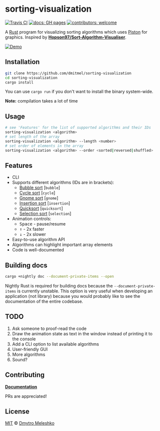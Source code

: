 # sorting-visualization

[![Travis CI](https://img.shields.io/travis/dmitmel/sorting-visualization.svg?style=flat-square)](https://travis-ci.org/dmitmel/sorting-visualization)
[![docs: GH pages](https://img.shields.io/badge/docs-GH%20pages-blue.svg?style=flat-square)](https://dmitmel.github.io/sorting-visualization)
[![contributors: welcome](https://img.shields.io/badge/contributors-welcome-brightgreen.svg?style=flat-square)](https://github.com/dmitmel/sorting-visualization/pulls)

A [Rust](https://www.rust-lang.org/) program for visualizing sorting algorithms which uses [Piston](http://www.piston.rs/) for graphics. Inspired by [**Hopson97/Sort-Algorithm-Visualiser**](https://github.com/Hopson97/Sort-Algorithm-Visualiser).

[![Demo](https://i.imgur.com/jyPDiWX.gif)](https://gist.github.com/dmitmel/f8664421b547577065912c3246f4c1e9)

## Installation

```bash
git clone https://github.com/dmitmel/sorting-visualization
cd sorting-visualization
cargo install
```

You can use `cargo run` if you don't want to install the binary system-wide.

**Note:** compilation takes a lot of time

## Usage

```bash
# see 'Features' for the list of supported algorithms and their IDs
sorting-visualization <algorithm>
# set length of the array
sorting-visualization <algorithm> --length <number>
# set order of elements in the array
sorting-visualization <algorithm> --order <sorted|reversed|shuffled>
```

## Features

- CLI
- Supports different algorithms (IDs are in brackets):
  - [Bubble sort](https://en.wikipedia.org/wiki/Bubble_sort) \[`bubble`\]
  - [Cycle sort](https://en.wikipedia.org/wiki/Cycle_sort) \[`cycle`\]
  - [Gnome sort](https://en.wikipedia.org/wiki/Gnome_sort) \[`gnome`\]
  - [Insertion sort](https://en.wikipedia.org/wiki/Insertion_sort) \[`insertion`\]
  - [Quicksort](https://en.wikipedia.org/wiki/Quicksort) \[`quicksort`\]
  - [Selection sort](https://en.wikipedia.org/wiki/Selection_sort) \[`selection`\]
- Animation controls:
  - <kbd>Space</kbd> - pause/resume
  - <kbd>&uparrow;</kbd> - 2x faster
  - <kbd>&downarrow;</kbd> - 2x slower
- Easy-to-use algorithm API
- Algorithms can highlight important array elements
- Code is well-documented

## Building docs

```bash
cargo +nightly doc --document-private-items --open
```

Nightly Rust is required for building docs because the `--document-private-items` is currently unstable. This option is very useful when developing an application (not library) because you would probably like to see the documentation of the entire codebase.

## TODO

1. Ask someone to proof-read the code
2. Draw the animation state as text in the window instead of printing it to the console
3. Add a CLI option to list available algorithms
4. User-friendly GUI
5. More algorithms
6. Sound?

## Contributing

[**Documentation**](https://dmitmel.github.io/sorting-visualization)

PRs are appreciated!

## License

[MIT](https://github.com/dmitmel/sorting-visualization/blob/master/LICENSE) © [Dmytro Meleshko](https://github.com/dmitmel)
